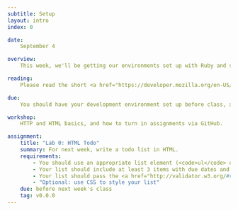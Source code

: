 ```yaml
---
subtitle: Setup
layout: intro
index: 0

date: 
    September 4

overview: 
    This week, we'll be getting our environments set up with Ruby and some other tools that are necessary for this class, as well as going over some basic HTML syntax and the GitHub turn-in system.

reading: 
    Please read the short <a href="https://developer.mozilla.org/en-US/docs/Web/Guide/HTML/Introduction">MDN Introduction to HTML</a> before class.

due: 
    You should have your development environment set up before class, according to sections 0.1-0.3 in this chapter.

workshop:
    HTTP and HTML basics, and how to turn in assignments via GitHub.

assignment:
    title: "Lab 0: HTML Todo"
    summary: For next week, write a todo list in HTML.
    requirements: 
        - You should use an appropriate list element (<code>ul</code> or <code>li</code> for your list)
        - Your list should include at least 3 items with due dates and 3 items without due dates.
        - Your list should pass the <a href="http://validator.w3.org/#validate_by_input">w3c validator</a> with no errors.
        - "Optional: use CSS to style your list"
    due: before next week's class
    tag: v0.0.0
---
```

